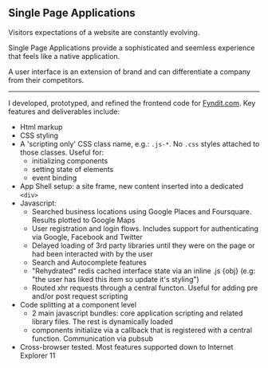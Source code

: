 ## Single Page Applications

Visitors expectations of a website are constantly evolving.

Single Page Applications provide a sophisticated and seemless experience that feels like a native application.

A user interface is an extension of brand and can differentiate a company from their competitors.

<hr class="hr-spacer" />

I developed, prototyped, and refined the frontend code for [Fyndit.com](//fyndit.com/wanted_found). Key features and deliverables include:

- Html markup
- CSS styling
- A 'scripting only' CSS class name, e.g.: `.js-*`. No `.css` styles attached to those classes. Useful for: 
    - initializing components
    - setting state of elements
    - event binding
- App Shell setup: a site frame, new content inserted into a dedicated `<div>`
- Javascript:
    - Searched business locations using Google Places and Foursquare. Results plotted to Google Maps
    - User registration and login flows. Includes support for authenticating via Google, Facebook and Twitter
    - Delayed loading of 3rd party libraries until they were on the page or had been interacted with by the user
    - Search and Autocomplete features
    - "Rehydrated" redis cached interface state via an inline .js {obj} (e.g: "the user has liked this item so update it's styling")
    - Routed xhr requests through a central functon. Useful for adding pre and/or post request scripting
- Code splitting at a component level
    - 2 main javascript bundles: core application scripting and related library files. The rest is dynamically loaded
    - components initialize via a callback that is registered with a central function. Communication via pubsub
- Cross-browser tested. Most features supported down to Internet Explorer 11
